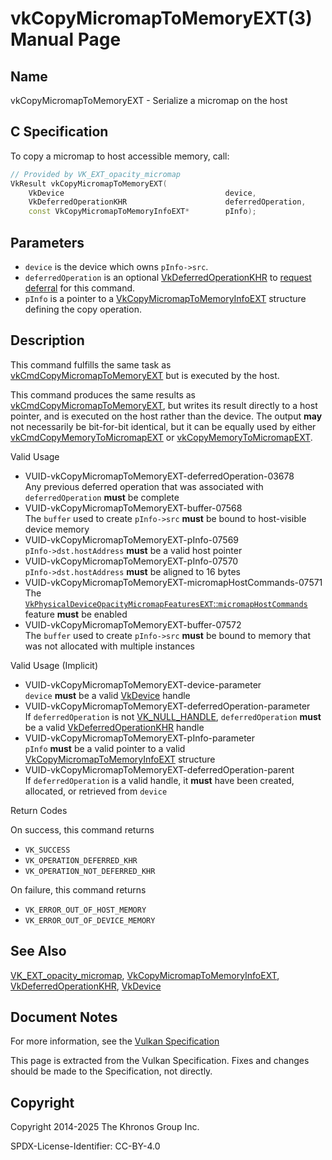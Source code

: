# vkCopyMicromapToMemoryEXT(3) Manual Page

## Name

vkCopyMicromapToMemoryEXT - Serialize a micromap on the host



## [](#_c_specification)C Specification

To copy a micromap to host accessible memory, call:

```c++
// Provided by VK_EXT_opacity_micromap
VkResult vkCopyMicromapToMemoryEXT(
    VkDevice                                    device,
    VkDeferredOperationKHR                      deferredOperation,
    const VkCopyMicromapToMemoryInfoEXT*        pInfo);
```

## [](#_parameters)Parameters

- `device` is the device which owns `pInfo->src`.
- `deferredOperation` is an optional [VkDeferredOperationKHR](https://registry.khronos.org/vulkan/specs/latest/man/html/VkDeferredOperationKHR.html) to [request deferral](https://registry.khronos.org/vulkan/specs/latest/html/vkspec.html#deferred-host-operations-requesting) for this command.
- `pInfo` is a pointer to a [VkCopyMicromapToMemoryInfoEXT](https://registry.khronos.org/vulkan/specs/latest/man/html/VkCopyMicromapToMemoryInfoEXT.html) structure defining the copy operation.

## [](#_description)Description

This command fulfills the same task as [vkCmdCopyMicromapToMemoryEXT](https://registry.khronos.org/vulkan/specs/latest/man/html/vkCmdCopyMicromapToMemoryEXT.html) but is executed by the host.

This command produces the same results as [vkCmdCopyMicromapToMemoryEXT](https://registry.khronos.org/vulkan/specs/latest/man/html/vkCmdCopyMicromapToMemoryEXT.html), but writes its result directly to a host pointer, and is executed on the host rather than the device. The output **may** not necessarily be bit-for-bit identical, but it can be equally used by either [vkCmdCopyMemoryToMicromapEXT](https://registry.khronos.org/vulkan/specs/latest/man/html/vkCmdCopyMemoryToMicromapEXT.html) or [vkCopyMemoryToMicromapEXT](https://registry.khronos.org/vulkan/specs/latest/man/html/vkCopyMemoryToMicromapEXT.html).

Valid Usage

- [](#VUID-vkCopyMicromapToMemoryEXT-deferredOperation-03678)VUID-vkCopyMicromapToMemoryEXT-deferredOperation-03678  
  Any previous deferred operation that was associated with `deferredOperation` **must** be complete
- [](#VUID-vkCopyMicromapToMemoryEXT-buffer-07568)VUID-vkCopyMicromapToMemoryEXT-buffer-07568  
  The `buffer` used to create `pInfo->src` **must** be bound to host-visible device memory
- [](#VUID-vkCopyMicromapToMemoryEXT-pInfo-07569)VUID-vkCopyMicromapToMemoryEXT-pInfo-07569  
  `pInfo->dst.hostAddress` **must** be a valid host pointer
- [](#VUID-vkCopyMicromapToMemoryEXT-pInfo-07570)VUID-vkCopyMicromapToMemoryEXT-pInfo-07570  
  `pInfo->dst.hostAddress` **must** be aligned to 16 bytes
- [](#VUID-vkCopyMicromapToMemoryEXT-micromapHostCommands-07571)VUID-vkCopyMicromapToMemoryEXT-micromapHostCommands-07571  
  The [`VkPhysicalDeviceOpacityMicromapFeaturesEXT`::`micromapHostCommands`](https://registry.khronos.org/vulkan/specs/latest/html/vkspec.html#features-micromapHostCommands) feature **must** be enabled
- [](#VUID-vkCopyMicromapToMemoryEXT-buffer-07572)VUID-vkCopyMicromapToMemoryEXT-buffer-07572  
  The `buffer` used to create `pInfo->src` **must** be bound to memory that was not allocated with multiple instances

Valid Usage (Implicit)

- [](#VUID-vkCopyMicromapToMemoryEXT-device-parameter)VUID-vkCopyMicromapToMemoryEXT-device-parameter  
  `device` **must** be a valid [VkDevice](https://registry.khronos.org/vulkan/specs/latest/man/html/VkDevice.html) handle
- [](#VUID-vkCopyMicromapToMemoryEXT-deferredOperation-parameter)VUID-vkCopyMicromapToMemoryEXT-deferredOperation-parameter  
  If `deferredOperation` is not [VK\_NULL\_HANDLE](https://registry.khronos.org/vulkan/specs/latest/man/html/VK_NULL_HANDLE.html), `deferredOperation` **must** be a valid [VkDeferredOperationKHR](https://registry.khronos.org/vulkan/specs/latest/man/html/VkDeferredOperationKHR.html) handle
- [](#VUID-vkCopyMicromapToMemoryEXT-pInfo-parameter)VUID-vkCopyMicromapToMemoryEXT-pInfo-parameter  
  `pInfo` **must** be a valid pointer to a valid [VkCopyMicromapToMemoryInfoEXT](https://registry.khronos.org/vulkan/specs/latest/man/html/VkCopyMicromapToMemoryInfoEXT.html) structure
- [](#VUID-vkCopyMicromapToMemoryEXT-deferredOperation-parent)VUID-vkCopyMicromapToMemoryEXT-deferredOperation-parent  
  If `deferredOperation` is a valid handle, it **must** have been created, allocated, or retrieved from `device`

Return Codes

On success, this command returns

- `VK_SUCCESS`
- `VK_OPERATION_DEFERRED_KHR`
- `VK_OPERATION_NOT_DEFERRED_KHR`

On failure, this command returns

- `VK_ERROR_OUT_OF_HOST_MEMORY`
- `VK_ERROR_OUT_OF_DEVICE_MEMORY`

## [](#_see_also)See Also

[VK\_EXT\_opacity\_micromap](https://registry.khronos.org/vulkan/specs/latest/man/html/VK_EXT_opacity_micromap.html), [VkCopyMicromapToMemoryInfoEXT](https://registry.khronos.org/vulkan/specs/latest/man/html/VkCopyMicromapToMemoryInfoEXT.html), [VkDeferredOperationKHR](https://registry.khronos.org/vulkan/specs/latest/man/html/VkDeferredOperationKHR.html), [VkDevice](https://registry.khronos.org/vulkan/specs/latest/man/html/VkDevice.html)

## [](#_document_notes)Document Notes

For more information, see the [Vulkan Specification](https://registry.khronos.org/vulkan/specs/latest/html/vkspec.html#vkCopyMicromapToMemoryEXT)

This page is extracted from the Vulkan Specification. Fixes and changes should be made to the Specification, not directly.

## [](#_copyright)Copyright

Copyright 2014-2025 The Khronos Group Inc.

SPDX-License-Identifier: CC-BY-4.0